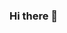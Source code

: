 ### Hi there 👋

<!--
**a1plusshop/a1plusshop** is a ✨ _special_ ✨ repository because its `README.md` (this file) appears on your GitHub profile.

Here are some ideas to get you started:

- 🔭 I’m currently working on ... website with security and privacy as 🗝️ factors
- 🌱 I’m currently learning ... Basically everything from scratch (as in newbie) stuff since the internet's changed so much. I had to make adjustments to all I knew and start a new from ground zero. 🎉
- 👯 I’m looking to collaborate on others willing to help or grow alongside me, Im afraid I cannot afford to pay a salary for anyones assistance or help, but I rather enjoy partnerships and others of like minded people who are starting from and with next to No help or any capital investors, yet knowing what I know, theres always a way around something, and legal methods to obtaining things and stuff (i like to call the grey area)which I abuse to the fullest, Which I strongly recommend if you're on or interested in succeeding in the world of the Internet making big bucks, you're going to need all the free you can get just know nothings ever truely free, everything comes at a cost be it "time/money/sacrifice (as in hard work not 🚫 sacrifice as in https://youtu.be/C9yQc24whVQ but more like https://youtu.be/6Mo2rOZdFq0 (little videos and what not aside you've much to learn like C&J affiliates, to SEO, Analytics, Trends, find your nitch, Stick with something and finish what you started, practice through trying "Dont expect a book or teacher to be the solve all for being someone who is a game changer, A Valued and respected team playerwho dispite the haters and odds against you, you pushed forward ⏩⏩⏩ and successfully became the person you dreamed of becoming, look back and know. You once where here! lost confused, stressed, broke down and out, But this one fool who took the time to write a README. wishing you the strength and will to push forward and leave your mark forevermore for all to see that you were once here right now at One point read this fools README. *Don't  forget to leave your comments your progress and keep me updated on where you are in your journey, what obstacles you faced, over came and got threw, or even if you need help, #Ask me or anyone anywhere how to, someone somewhere you will find a solution. 
- 🤔 I’m looking for help with ...anything and everything from hardware to coding to testers to capital in supporting my goals to make a difference in the 🌎 to do that I've learned that your voice will not be heard, will make a difference on a global scale unless you gain the Money+powe4+Respect+ knowledge+ wisdom to finally be heard and make a difference. Thats why I do what I do, for i know in my heart I have good intentions, some people may get used or fall off, fall behind, but that's what separates u and I.
- 💬 Ask me about ... something of interest to you? also is it worth my time? my apologies but I am extremely busy and currently need funds to kend a hand unless it's just a simple question I can do what is in my power to help, but please know that I will try to help when I can. seriously.
- 📫 How to reach me: ... I'm someone who isn't talked about much, I'm usually the person behind the curtains, Inever sought fame fortune, praise, acknowledgement, But a good place to start is somen0body,freakinkat, a1plua.shop@proton.me
- 😄 Pronouns: ...
- ⚡ Fun fact: ... it's only illegal if you get caught.
-->
